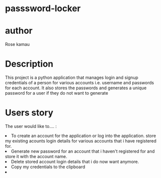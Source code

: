# passsword-locker
# author
Rose kamau
# Description
This project is a python application that manages login and signup credentials of a person for various accounts i.e. username and passwords for each account. It also stores the passwords and generates a unique password for a user if they do not want to generate 
# Users story
The user would like to.... :

<li>To create an account for the application or log into the application.
store my existing acounts login details for various accounts that i have registered for.<li>
Generate new password for an account that i haven't registered for and store it with the account name.<li>
Delete stored account login details that i do now want anymore.<li>
Copy my credentials to the clipboard<li>




